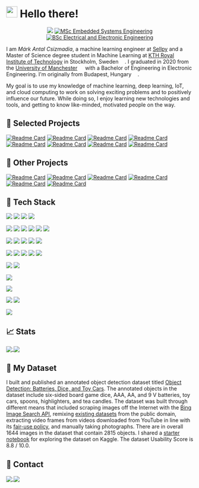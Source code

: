 # <img src="https://emojis.slackmojis.com/emojis/images/1531849430/4246/blob-sunglasses.gif?1531849430" width="30px"> Hello there!

<p align="center">
  <img src="https://visitor-badge.glitch.me/badge?page_id=mark-antal-csizmadia.mark-antal-csizmadia">
  <a href="https://www.kth.se/en/studies/master/machine-learning/msc-machine-learning-1.48533">
    <img src="https://img.shields.io/badge/MSc%20Machine%20Learning%20-KTH%20Royal%20Institute%20of%20Technology-2bbc8a"
         alt="MSc Embedded Systems Engineering">
  </a>
  <a href="https://www.manchester.ac.uk/study/undergraduate/courses/2022/03364/beng-electrical-and-electronic-engineering-with-industrial-experience/">
    <img src="https://img.shields.io/badge/BEng%20Electrical%20and%20Electronic%20Engineering-University%20of%20Manchester-2bbc8a"
         alt="BSc Electrical and Electronic Engineering">
  </a>
</p>
    
I am _Márk Antal Csizmadia_, a machine learning engineer at [Sellpy](https://www.sellpy.com/) and a Master of Science degree student in Machine Learning at [KTH Royal Institute of Technology](https://www.kth.se/en) in Stockholm, Sweden <img src="https://cdn-icons-png.flaticon.com/512/197/197564.png" width="13"/>. I graduated in 2020 from the [University of Manchester](https://www.manchester.ac.uk/) <img src="https://cdn-icons-png.flaticon.com/512/197/197374.png" width="13"/> with a Bachelor of Engineering in Electronic Engineering. I'm originally from Budapest, Hungary <img src="https://cdn-icons-png.flaticon.com/512/197/197584.png" width="13"/>.

My goal is to use my knowledge of machine learning, deep learning, IoT, and cloud computing to work on solving exciting problems and to positively influence our future. While doing so, I enjoy learning new technologies and tools, and getting to know like-minded, motivated people on the way.

## 🙏 Selected Projects

[![Readme Card](https://github-readme-stats.vercel.app/api/pin/?username=mark-antal-csizmadia&repo=re-sln&title_color=2bbc8a)](https://github.com/mark-antal-csizmadia/re-sln)
[![Readme Card](https://github-readme-stats.vercel.app/api/pin/?username=mark-antal-csizmadia&repo=dcgan-fake-faces&title_color=2bbc8a)](https://github.com/mark-antal-csizmadia/dcgan-fake-faces)
[![Readme Card](https://github-readme-stats.vercel.app/api/pin/?username=mark-antal-csizmadia&repo=nn-blocks&title_color=2bbc8a)](https://github.com/mark-antal-csizmadia/nn-blocks)
[![Readme Card](https://github-readme-stats.vercel.app/api/pin/?username=mark-antal-csizmadia&repo=DD2434-VAE-Project&title_color=2bbc8a)](https://github.com/mark-antal-csizmadia/DD2434-VAE-Project)
[![Readme Card](https://github-readme-stats.vercel.app/api/pin/?username=mark-antal-csizmadia&repo=pca-mds-isomap&title_color=2bbc8a)](https://github.com/mark-antal-csizmadia/pca-mds-isomap)
[![Readme Card](https://github-readme-stats.vercel.app/api/pin/?username=mark-antal-csizmadia&repo=som&title_color=2bbc8a)](https://github.com/mark-antal-csizmadia/som)
[![Readme Card](https://github-readme-stats.vercel.app/api/pin/?username=mark-antal-csizmadia&repo=svm&title_color=2bbc8a)](https://github.com/mark-antal-csizmadia/svm)
[![Readme Card](https://github-readme-stats.vercel.app/api/pin/?username=mark-antal-csizmadia&repo=slp-mlp&title_color=2bbc8a)](https://github.com/mark-antal-csizmadia/slp-mlp)


## 👐 Other Projects

[![Readme Card](https://github-readme-stats.vercel.app/api/pin/?username=mark-antal-csizmadia&repo=rbm_dbn&title_color=2bbc8a)](https://github.com/mark-antal-csizmadia/rbm_dbn)
[![Readme Card](https://github-readme-stats.vercel.app/api/pin/?username=mark-antal-csizmadia&repo=hmm&title_color=2bbc8a)](https://github.com/mark-antal-csizmadia/hmm)
[![Readme Card](https://github-readme-stats.vercel.app/api/pin/?username=mark-antal-csizmadia&repo=hopfield-networks&title_color=2bbc8a)](https://github.com/mark-antal-csizmadia/hopfield-networks)
[![Readme Card](https://github-readme-stats.vercel.app/api/pin/?username=mark-antal-csizmadia&repo=variational-inference&title_color=2bbc8a)](https://github.com/mark-antal-csizmadia/variational-inference)
[![Readme Card](https://github-readme-stats.vercel.app/api/pin/?username=mark-antal-csizmadia&repo=variational-inference-gmm&title_color=2bbc8a)](https://github.com/mark-antal-csizmadia/variational-inference-gmm)
[![Readme Card](https://github-readme-stats.vercel.app/api/pin/?username=mark-antal-csizmadia&repo=spectral-clustering&title_color=2bbc8a)](https://github.com/mark-antal-csizmadia/spectral-clustering)

## 🔧 Tech Stack

![](https://img.shields.io/badge/Python-code-informational?style=flat&logo=Python&logoColor=white&color=2bbc8a)
![](https://img.shields.io/badge/SQL-code-informational?style=flat&logo=SQL&logoColor=white&color=2bbc8a)
![](https://img.shields.io/badge/Spark-code-informational?style=flat&logo=spark&logoColor=white&color=2bbc8a)
![](https://img.shields.io/badge/C++-code-informational?style=flat&logo=C++&logoColor=white&color=2bbc8a)

![](https://img.shields.io/badge/PyTorch-ml/dl-informational?style=flat&logo=PyTorch&logoColor=white&color=2bbc8a)
![](https://img.shields.io/badge/TensorFlow-ml/dl-informational?style=flat&logo=TensorFlow&logoColor=white&color=2bbc8a)
![](https://img.shields.io/badge/Keras-ml/dl-informational?style=flat&logo=Keras&logoColor=white&color=2bbc8a)
![](https://img.shields.io/badge/Ray-ml/dl/hyperparams-informational?style=flat&logo=Ray&logoColor=white&color=2bbc8a)
![](https://img.shields.io/badge/TensorBoard-ml/dl/viz-informational?style=flat&logo=TensorBoard&logoColor=white&color=2bbc8a)
![](https://img.shields.io/badge/CVAT-ml/dl/annotation-informational?style=flat&logo=cvat&logoColor=white&color=2bbc8a)

![](https://img.shields.io/badge/Git-vcs-informational?style=flat&logo=Git&logoColor=white&color=2bbc8a)
![](https://img.shields.io/badge/GitHub-vcs-informational?style=flat&logo=GitHub&logoColor=white&color=2bbc8a)
![](https://img.shields.io/badge/GitHubActions-ci/cd-informational?style=flat&logo=GitHubActions&logoColor=white&color=2bbc8a)
![](https://img.shields.io/badge/PyTest-test-informational?style=flat&logo=PyTest&logoColor=white&color=2bbc8a)
![](https://img.shields.io/badge/CodeCov-cov-informational?style=flat&logo=CodeCov&logoColor=white&color=2bbc8a)

![](https://img.shields.io/badge/NumPy-lib-informational?style=flat&logo=NumPy&logoColor=white&color=2bbc8a)
![](https://img.shields.io/badge/Pandas-lib-informational?style=flat&logo=Pandas&logoColor=white&color=2bbc8a)
![](https://img.shields.io/badge/Matplotlib-lib-informational?style=flat&logo=Matplotlib&logoColor=white&color=2bbc8a)
![](https://img.shields.io/badge/SciPy-lib-informational?style=flat&logo=SciPy&logoColor=white&color=2bbc8a)
![](https://img.shields.io/badge/Pillow-lib-informational?style=flat&logo=Pillow&logoColor=white&color=2bbc8a)

![](https://img.shields.io/badge/Jupyter-tool-informational?style=flat&logo=Jupyter&logoColor=white&color=2bbc8a)
![](https://img.shields.io/badge/Anaconda-tool-informational?style=flat&logo=Anaconda&logoColor=white&color=2bbc8a)

![](https://img.shields.io/badge/Google%20Cloud%20Platform-cloud-informational?style=flat&logo=google%20cloud&logoColor=white&color=2bbc8a)

![](https://img.shields.io/badge/Linux-os-informational?style=flat&logo=Linux&logoColor=white&color=2bbc8a)

![](https://img.shields.io/badge/PyCharm-ide-informational?style=flat&logo=pycharm&logoColor=white&color=2bbc8a)
![](https://img.shields.io/badge/Visual%20Studio%20Code-ide-informational?style=flat&logo=vsco&logoColor=white&color=2bbc8a)

![](https://img.shields.io/badge/LaTeX-writing-informational?style=flat&logo=LaTeX&logoColor=white&color=2bbc8a)

## 📈 Stats

<a href="#">
  <img align="center" src="https://github-readme-stats.vercel.app/api?username=mark-antal-csizmadia&count_private=true&show_icons=true&title_color=2bbc8a&icon_color=2bbc8a" />
</a>
<a href="#">
  <img align="center" src="https://github-readme-stats.vercel.app/api/top-langs/?username=mark-antal-csizmadia&?&layout=compact&title_color=2bbc8a" />
</a>

## 💯 My Dataset

I built and published an annotated object detection dataset titled [Object Detection: Batteries, Dice, and Toy Cars](https://www.kaggle.com/markcsizmadia/object-detection-batteries-dices-and-toy-cars). The annotated objects in the dataset include six-sided board game dice, AAA, AA, and 9 V batteries, toy cars, spoons, highlighters,  and tea candles. The dataset was built through different means that included scraping images off the Internet with the [Bing Image Search API](https://www.microsoft.com/en-us/bing/apis/bing-image-search-api), remixing [existing datasets](https://public.roboflow.com/object-detection/dice) from the public domain, extracting video frames from videos downloaded from YouTube in line with its [fair-use policy](https://support.google.com/youtube/answer/9783148?hl=en), and manually taking photographs. There are in overall 1644 images in the dataset that contain 2815 objects. I shared a [starter notebook](https://www.kaggle.com/markcsizmadia/explore-the-dataset) for exploring the dataset on Kaggle. The dataset Usability Score is 8.8 / 10.0.

## 📨 Contact
<a href="https://www.linkedin.com/in/mark-antal-csizmadia/">
  <img align="center" src="https://img.shields.io/badge/LinkedIn-Say%20hi!-informational?style=flat&logo=LinkedIn&logoColor=white&color=2bbc8a" />
</a>
<a href="mailto:mark.antal.csizmadia@gmail.com">
  <img align="center" src="https://img.shields.io/badge/Gmail-Say%20hi!-informational?style=flat&logo=Gmail&logoColor=white&color=2bbc8a" />
</a>
